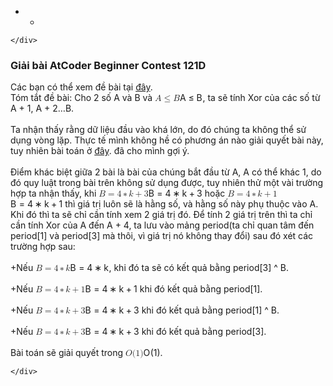 <!DOCTYPE html>
<html>

<head>
  <meta charset="utf-8">
  <meta name="viewport" content="width=device-width, initial-scale=1.0">
  <title>abc121d</title>
  <link rel="stylesheet" href="https://stackedit.io/style.css" />
</head>

<body class="stackedit">
  <div class="stackedit__left">
    <div class="stackedit__toc">
      
<ul>
<li>
<ul>
<li></li>
</ul>
</li>
</ul>

    </div>
  </div>
  <div class="stackedit__right">
    <div class="stackedit__html">
      <h3 id="giải-bài-atcoder-beginner-contest-121d">Giải bài AtCoder Beginner Contest 121D</h3>
<p>Các bạn có thể xem đề bài tại <a href="https://atcoder.jp/contests/abc121/tasks/abc121_d">đây</a>.<br>
Tóm tắt đề bài: Cho 2 số A và B và <span class="katex--inline"><span class="katex"><span class="katex-mathml"><math><semantics><mrow><mi>A</mi><mo>≤</mo><mi>B</mi></mrow><annotation encoding="application/x-tex">A \leq B</annotation></semantics></math></span><span class="katex-html" aria-hidden="true"><span class="base"><span class="strut" style="height: 0.8193em; vertical-align: -0.13597em;"></span><span class="mord mathdefault">A</span><span class="mspace" style="margin-right: 0.277778em;"></span><span class="mrel">≤</span><span class="mspace" style="margin-right: 0.277778em;"></span></span><span class="base"><span class="strut" style="height: 0.68333em; vertical-align: 0em;"></span><span class="mord mathdefault" style="margin-right: 0.05017em;">B</span></span></span></span></span>, ta sẽ tính Xor của các số từ A + 1, A + 2…B. <br><br>
Ta nhận thấy rằng dữ liệu đầu vào khá lớn, do đó chúng ta không thể sử dụng vòng lặp. Thực tế mình không hề có phương án nào giải quyết bài này, tuy nhiên bài toán ở <a href="https://www.geeksforgeeks.org/calculate-xor-1-n/">đây</a>. đã cho mình gợi ý.<br><br>
Điểm khác biệt giữa 2 bài là bài của chúng bắt đầu từ A, A có thể khác 1, do đó quy luật trong bài trên không sử dụng được, tuy nhiên thử một vài trường hợp ta nhận thấy, khi <span class="katex--inline"><span class="katex"><span class="katex-mathml"><math><semantics><mrow><mi>B</mi><mo>=</mo><mn>4</mn><mo>∗</mo><mi>k</mi><mo>+</mo><mn>3</mn></mrow><annotation encoding="application/x-tex">B = 4*k + 3</annotation></semantics></math></span><span class="katex-html" aria-hidden="true"><span class="base"><span class="strut" style="height: 0.68333em; vertical-align: 0em;"></span><span class="mord mathdefault" style="margin-right: 0.05017em;">B</span><span class="mspace" style="margin-right: 0.277778em;"></span><span class="mrel">=</span><span class="mspace" style="margin-right: 0.277778em;"></span></span><span class="base"><span class="strut" style="height: 0.64444em; vertical-align: 0em;"></span><span class="mord">4</span><span class="mspace" style="margin-right: 0.222222em;"></span><span class="mbin">∗</span><span class="mspace" style="margin-right: 0.222222em;"></span></span><span class="base"><span class="strut" style="height: 0.77777em; vertical-align: -0.08333em;"></span><span class="mord mathdefault" style="margin-right: 0.03148em;">k</span><span class="mspace" style="margin-right: 0.222222em;"></span><span class="mbin">+</span><span class="mspace" style="margin-right: 0.222222em;"></span></span><span class="base"><span class="strut" style="height: 0.64444em; vertical-align: 0em;"></span><span class="mord">3</span></span></span></span></span> hoặc <span class="katex--inline"><span class="katex"><span class="katex-mathml"><math><semantics><mrow><mi>B</mi><mo>=</mo><mn>4</mn><mo>∗</mo><mi>k</mi><mo>+</mo><mn>1</mn></mrow><annotation encoding="application/x-tex">B = 4*k + 1</annotation></semantics></math></span><span class="katex-html" aria-hidden="true"><span class="base"><span class="strut" style="height: 0.68333em; vertical-align: 0em;"></span><span class="mord mathdefault" style="margin-right: 0.05017em;">B</span><span class="mspace" style="margin-right: 0.277778em;"></span><span class="mrel">=</span><span class="mspace" style="margin-right: 0.277778em;"></span></span><span class="base"><span class="strut" style="height: 0.64444em; vertical-align: 0em;"></span><span class="mord">4</span><span class="mspace" style="margin-right: 0.222222em;"></span><span class="mbin">∗</span><span class="mspace" style="margin-right: 0.222222em;"></span></span><span class="base"><span class="strut" style="height: 0.77777em; vertical-align: -0.08333em;"></span><span class="mord mathdefault" style="margin-right: 0.03148em;">k</span><span class="mspace" style="margin-right: 0.222222em;"></span><span class="mbin">+</span><span class="mspace" style="margin-right: 0.222222em;"></span></span><span class="base"><span class="strut" style="height: 0.64444em; vertical-align: 0em;"></span><span class="mord">1</span></span></span></span></span> thì giá trị luôn sẽ là hằng số, và hằng số này phụ thuộc vào A. Khi đó thì ta sẽ chỉ cần tính xem 2 giá trị đó. Để tính 2 giá trị trên thì ta chỉ cần tính Xor của A đến A + 4, ta lưu vào mảng period(ta chỉ quan tâm đến period[1] và period[3] mà thôi, vì giá trị nó không thay đổi) sau đó xét các trường hợp sau: <br><br>
+Nếu <span class="katex--inline"><span class="katex"><span class="katex-mathml"><math><semantics><mrow><mi>B</mi><mo>=</mo><mn>4</mn><mo>∗</mo><mi>k</mi></mrow><annotation encoding="application/x-tex">B = 4*k</annotation></semantics></math></span><span class="katex-html" aria-hidden="true"><span class="base"><span class="strut" style="height: 0.68333em; vertical-align: 0em;"></span><span class="mord mathdefault" style="margin-right: 0.05017em;">B</span><span class="mspace" style="margin-right: 0.277778em;"></span><span class="mrel">=</span><span class="mspace" style="margin-right: 0.277778em;"></span></span><span class="base"><span class="strut" style="height: 0.64444em; vertical-align: 0em;"></span><span class="mord">4</span><span class="mspace" style="margin-right: 0.222222em;"></span><span class="mbin">∗</span><span class="mspace" style="margin-right: 0.222222em;"></span></span><span class="base"><span class="strut" style="height: 0.69444em; vertical-align: 0em;"></span><span class="mord mathdefault" style="margin-right: 0.03148em;">k</span></span></span></span></span>, khi đó ta sẽ có kết quả bằng period[3] ^ B. <br><br>
+Nếu <span class="katex--inline"><span class="katex"><span class="katex-mathml"><math><semantics><mrow><mi>B</mi><mo>=</mo><mn>4</mn><mo>∗</mo><mi>k</mi><mo>+</mo><mn>1</mn></mrow><annotation encoding="application/x-tex">B = 4*k + 1</annotation></semantics></math></span><span class="katex-html" aria-hidden="true"><span class="base"><span class="strut" style="height: 0.68333em; vertical-align: 0em;"></span><span class="mord mathdefault" style="margin-right: 0.05017em;">B</span><span class="mspace" style="margin-right: 0.277778em;"></span><span class="mrel">=</span><span class="mspace" style="margin-right: 0.277778em;"></span></span><span class="base"><span class="strut" style="height: 0.64444em; vertical-align: 0em;"></span><span class="mord">4</span><span class="mspace" style="margin-right: 0.222222em;"></span><span class="mbin">∗</span><span class="mspace" style="margin-right: 0.222222em;"></span></span><span class="base"><span class="strut" style="height: 0.77777em; vertical-align: -0.08333em;"></span><span class="mord mathdefault" style="margin-right: 0.03148em;">k</span><span class="mspace" style="margin-right: 0.222222em;"></span><span class="mbin">+</span><span class="mspace" style="margin-right: 0.222222em;"></span></span><span class="base"><span class="strut" style="height: 0.64444em; vertical-align: 0em;"></span><span class="mord">1</span></span></span></span></span> khi đó kết quả bằng period[1]. <br><br>
+Nếu <span class="katex--inline"><span class="katex"><span class="katex-mathml"><math><semantics><mrow><mi>B</mi><mo>=</mo><mn>4</mn><mo>∗</mo><mi>k</mi><mo>+</mo><mn>3</mn></mrow><annotation encoding="application/x-tex">B = 4*k + 3</annotation></semantics></math></span><span class="katex-html" aria-hidden="true"><span class="base"><span class="strut" style="height: 0.68333em; vertical-align: 0em;"></span><span class="mord mathdefault" style="margin-right: 0.05017em;">B</span><span class="mspace" style="margin-right: 0.277778em;"></span><span class="mrel">=</span><span class="mspace" style="margin-right: 0.277778em;"></span></span><span class="base"><span class="strut" style="height: 0.64444em; vertical-align: 0em;"></span><span class="mord">4</span><span class="mspace" style="margin-right: 0.222222em;"></span><span class="mbin">∗</span><span class="mspace" style="margin-right: 0.222222em;"></span></span><span class="base"><span class="strut" style="height: 0.77777em; vertical-align: -0.08333em;"></span><span class="mord mathdefault" style="margin-right: 0.03148em;">k</span><span class="mspace" style="margin-right: 0.222222em;"></span><span class="mbin">+</span><span class="mspace" style="margin-right: 0.222222em;"></span></span><span class="base"><span class="strut" style="height: 0.64444em; vertical-align: 0em;"></span><span class="mord">3</span></span></span></span></span> khi đó kết quả bằng period[1] ^ B. <br><br>
+Nếu <span class="katex--inline"><span class="katex"><span class="katex-mathml"><math><semantics><mrow><mi>B</mi><mo>=</mo><mn>4</mn><mo>∗</mo><mi>k</mi><mo>+</mo><mn>3</mn></mrow><annotation encoding="application/x-tex">B = 4*k + 3</annotation></semantics></math></span><span class="katex-html" aria-hidden="true"><span class="base"><span class="strut" style="height: 0.68333em; vertical-align: 0em;"></span><span class="mord mathdefault" style="margin-right: 0.05017em;">B</span><span class="mspace" style="margin-right: 0.277778em;"></span><span class="mrel">=</span><span class="mspace" style="margin-right: 0.277778em;"></span></span><span class="base"><span class="strut" style="height: 0.64444em; vertical-align: 0em;"></span><span class="mord">4</span><span class="mspace" style="margin-right: 0.222222em;"></span><span class="mbin">∗</span><span class="mspace" style="margin-right: 0.222222em;"></span></span><span class="base"><span class="strut" style="height: 0.77777em; vertical-align: -0.08333em;"></span><span class="mord mathdefault" style="margin-right: 0.03148em;">k</span><span class="mspace" style="margin-right: 0.222222em;"></span><span class="mbin">+</span><span class="mspace" style="margin-right: 0.222222em;"></span></span><span class="base"><span class="strut" style="height: 0.64444em; vertical-align: 0em;"></span><span class="mord">3</span></span></span></span></span> khi đó kết quả bằng period[3]. <br><br>
Bài toán sẽ giải quyết trong <span class="katex--inline"><span class="katex"><span class="katex-mathml"><math><semantics><mrow><mi>O</mi><mo stretchy="false">(</mo><mn>1</mn><mo stretchy="false">)</mo></mrow><annotation encoding="application/x-tex">O(1)</annotation></semantics></math></span><span class="katex-html" aria-hidden="true"><span class="base"><span class="strut" style="height: 1em; vertical-align: -0.25em;"></span><span class="mord mathdefault" style="margin-right: 0.02778em;">O</span><span class="mopen">(</span><span class="mord">1</span><span class="mclose">)</span></span></span></span></span>.</p>

    </div>
  </div>
</body>

</html>
